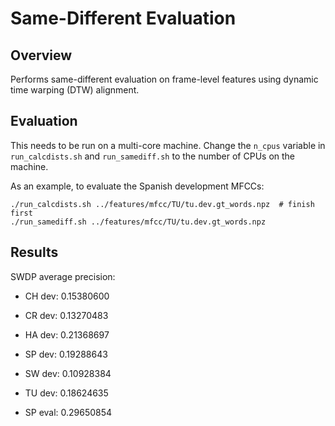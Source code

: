 Same-Different Evaluation
=========================

Overview
--------
Performs same-different evaluation on frame-level features using dynamic time
warping (DTW) alignment.


Evaluation
----------
This needs to be run on a multi-core machine. Change the `n_cpus` variable in
`run_calcdists.sh` and `run_samediff.sh` to the number of CPUs on the machine.

As an example, to evaluate the Spanish development MFCCs:

    ./run_calcdists.sh ../features/mfcc/TU/tu.dev.gt_words.npz  # finish first
    ./run_samediff.sh ../features/mfcc/TU/tu.dev.gt_words.npz


Results
-------
SWDP average precision:

- CH dev: 0.15380600
- CR dev: 0.13270483
- HA dev: 0.21368697
- SP dev: 0.19288643
- SW dev: 0.10928384
- TU dev: 0.18624635

- SP eval: 0.29650854
